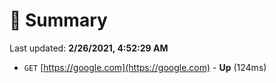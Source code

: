 # 📖 Summary
Last updated: **2/26/2021, 4:52:29 AM**

- `GET` [https://google.com](https://google.com) - **Up** (124ms)
